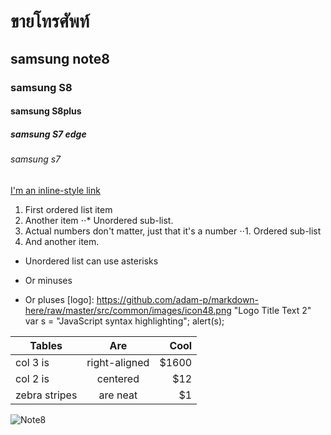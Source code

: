 # ขายโทรศัพท์
## samsung note8
### samsung S8
#### samsung S8plus
##### samsung S7 edge
###### samsung s7
[I'm an inline-style link](http://www.samsung.com/th/mobile/)
1. First ordered list item
2. Another item
⋅⋅* Unordered sub-list. 
1. Actual numbers don't matter, just that it's a number
⋅⋅1. Ordered sub-list
4. And another item.
* Unordered list can use asterisks
- Or minuses
+ Or pluses
[logo]: https://github.com/adam-p/markdown-here/raw/master/src/common/images/icon48.png "Logo Title Text 2"
var s = "JavaScript syntax highlighting";
alert(s);

| Tables        | Are           | Cool  |
| ------------- |:-------------:| -----:|
| col 3 is      | right-aligned | $1600 |
| col 2 is      | centered      |   $12 |
| zebra stripes | are neat      |    $1 |
![Note8](https://www.google.co.th/search?client=firefox-b-ab&dcr=0&biw=1366&bih=669&tbm=isch&sa=1&q=samsung+note8&oq=samsung+note8&gs_l=psy-ab.3..0j0i7i30k1l3.67074.70854.0.71118.7.6.1.0.0.0.156.787.0j6.6.0....0...1.1.64.psy-ab..0.6.681...0i19k1j0i7i30i19k1.KORaSu3nne8#imgrc=Mp2owIpc1__G_M:)


